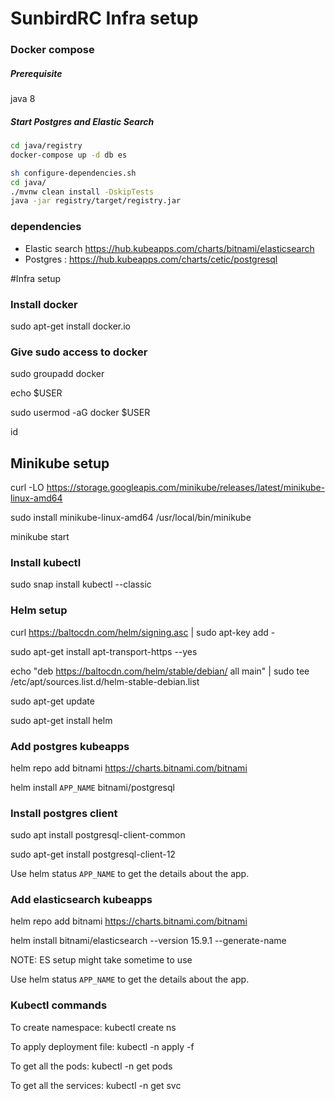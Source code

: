 # SunbirdRC Infra setup

### Docker compose

##### Prerequisite
java 8

##### Start Postgres and Elastic Search

```sh
cd java/registry
docker-compose up -d db es
```
```sh
sh configure-dependencies.sh
cd java/
./mvnw clean install -DskipTests
java -jar registry/target/registry.jar
```

### dependencies
* Elastic search https://hub.kubeapps.com/charts/bitnami/elasticsearch
* Postgres : https://hub.kubeapps.com/charts/cetic/postgresql


#Infra setup

### Install docker
sudo apt-get install docker.io

### Give sudo access to docker
sudo groupadd docker

echo $USER

sudo usermod -aG docker $USER

id

## Minikube setup
curl -LO https://storage.googleapis.com/minikube/releases/latest/minikube-linux-amd64

sudo install minikube-linux-amd64 /usr/local/bin/minikube

minikube start


### Install kubectl
sudo snap install kubectl --classic

### Helm setup
curl https://baltocdn.com/helm/signing.asc | sudo apt-key add -

sudo apt-get install apt-transport-https --yes

echo "deb https://baltocdn.com/helm/stable/debian/ all main" | sudo tee /etc/apt/sources.list.d/helm-stable-debian.list

sudo apt-get update

sudo apt-get install helm

### Add postgres kubeapps
helm repo add bitnami https://charts.bitnami.com/bitnami

helm install ```APP_NAME``` bitnami/postgresql

### Install postgres client
sudo apt install postgresql-client-common

sudo apt-get install postgresql-client-12

Use helm status ```APP_NAME``` to get the details about the app.

### Add elasticsearch kubeapps
helm repo add bitnami https://charts.bitnami.com/bitnami

helm install bitnami/elasticsearch --version 15.9.1 --generate-name

NOTE: ES setup might take sometime to use

Use helm status ```APP_NAME``` to get the details about the app.

### Kubectl commands
To create namespace: kubectl create ns <name>

To apply deployment file: kubectl -n <namespace> apply -f <deployment yaml>

To get all the pods: kubectl -n <namespace> get pods

To get all the services: kubectl -n <namespace> get svc
